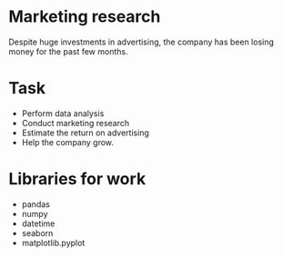 # Marketing research
Despite huge investments in advertising, the company has been losing money for the past few months.

# Task
- Perform data analysis
- Conduct marketing research
- Estimate the return on advertising
- Help the company grow.

# Libraries for work
- pandas
- numpy
- datetime
- seaborn
- matplotlib.pyplot

